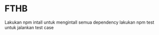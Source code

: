 # FTHB
Lakukan npm intall untuk mengintall semua dependency
lakukan npm test untuk jalankan test case
